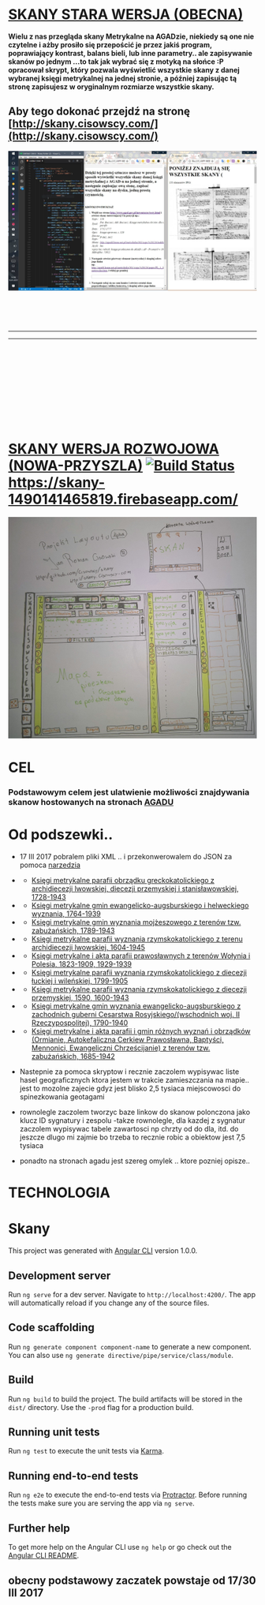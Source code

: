 # [SKANY STARA WERSJA (OBECNA)](http://skany.cisowscy.com/)
**Wielu z nas przegląda skany Metrykalne na AGADzie, niekiedy są one nie czytelne i ażby prosiło się przepościć je przez jakiś program, poprawiający kontrast, balans bieli, lub inne parametry.. ale zapisywanie skanów po jednym ...to tak jak wybrać się z motyką na słońce  :P opracował skrypt, który pozwala wyświetlić wszystkie skany z danej wybranej księgi metrykalnej na jednej stronie, a później zapisując tą stronę zapisujesz w oryginalnym rozmiarze wszystkie skany.**

## Aby tego dokonać przejdź na stronę [http://skany.cisowscy.com/](http://skany.cisowscy.com/)
<p align="center">
    <img src="./docs/SKRYPT.jpg" alt="Oto przykład użycia" title="Oto przykład użycia">
</p>
<br />
<br />
<br />

_________________________________________________
_________________________________________________

<br />
<br />
<br /><br /><br /><br /><br /><br /><br />

# [SKANY WERSJA ROZWOJOWA (NOWA-PRZYSZLA)](https://skany-1490141465819.firebaseapp.com/) [![Build Status](https://travis-ci.org/Cisowscy/skany.svg?branch=master)](https://travis-ci.org/Cisowscy/skany) https://skany-1490141465819.firebaseapp.com/
<p align="center">
    <img src="./docs/SKANY_KONCEPCJA_BACK_END.jpg" alt="Koncepcja Layout Back End" title="Koncepcja Layout Back End">
</p>

# CEL

### Podstawowym celem jest ulatwienie możliwości znajdywania skanow hostowanych na stronach [AGADU](http://www.agad.gov.pl/inwentarze/testy.html)

# Od podszewki..
- 17 III 2017 pobralem pliki XML .. i przekonwerowalem do JSON za pomoca [narzedzia](http://codebeautify.org/xmltojson)
- - [Księgi metrykalne parafii obrządku greckokatolickiego z archidiecezji lwowskiej, diecezji przemyskiej i stanisławowskiej, 1728-1943](http://www.agad.gov.pl/inwentarze/ge298x.xml)
- - [Księgi metrykalne gmin ewangelicko-augsburskiego i helweckiego wyznania, 1764-1939](http://www.agad.gov.pl/inwentarze/KEAH299xx.xml)
- - [Księgi metrykalne gmin wyznania mojżeszowego z terenów tzw. zabużańskich, 1789-1943](http://www.agad.gov.pl/inwentarze/Mojz300x.xml)
- - [Księgi metrykalne parafii wyznania rzymskokatolickiego z terenu archidiecezji lwowskiej, 1604-1945](http://www.agad.gov.pl/inwentarze/KLwo301new.xml)
- - [Księgi metrykalne i akta parafii prawosławnych z terenów Wołynia i Polesia, 1823-1909, 1929-1939](http://www.agad.gov.pl/inwentarze/Kprx302.xml)
- - [Księgi metrykalne parafii wyznania rzymskokatolickiego z diecezji łuckiej i wileńskiej, 1799-1905](http://www.agad.gov.pl/inwentarze/KMluck436x.xml)
- - [Księgi metrykalne parafii wyznania rzymskokatolickiego z diecezji przemyskiej, 1590, 1600-1943](http://www.agad.gov.pl/inwentarze/Kprze437x.xml)
- - [Księgi metrykalne gmin wyznania ewangelicko-augsburskiego z zachodnich guberni Cesarstwa Rosyjskiego/(wschodnich woj. II Rzeczypospolitej), 1790-1940](http://www.agad.gov.pl/inwentarze/KsEA439x.xml)
- - [Księgi metrykalne i akta parafii i gmin różnych wyznań i obrządków (Ormianie, Autokefaliczna Cerkiew Prawosławna, Baptyści, Mennonici, Ewangeliczni Chrześcijanie) z terenów tzw. zabużańskich, 1685-1942](http://www.agad.gov.pl/inwentarze/KsOMB456x.xml)

- Nastepnie za pomoca skryptow i recznie zaczolem wypisywac liste hasel geograficznych ktora jestem w trakcie zamieszczania na mapie.. jest to mozolne zajecie gdyz jest blisko 2,5 tysiaca miejscowosci do spinezkowania geotagami
- rownolegle zaczolem tworzyc baze linkow do skanow polonczona jako klucz ID sygnatury i zespolu
-takze rownolegle, dla kazdej z sygnatur zaczolem wypisywac tabele zawartosci np chrzty od do dla, itd. do jeszcze dlugo mi zajmie bo trzeba to recznie robic a obiektow jest 7,5 tysiaca
- ponadto na stronach agadu jest szereg omylek .. ktore pozniej opisze..
# TECHNOLOGIA
# Skany

This project was generated with [Angular CLI](https://github.com/angular/angular-cli) version 1.0.0.

## Development server

Run `ng serve` for a dev server. Navigate to `http://localhost:4200/`. The app will automatically reload if you change any of the source files.

## Code scaffolding

Run `ng generate component component-name` to generate a new component. You can also use `ng generate directive/pipe/service/class/module`.

## Build

Run `ng build` to build the project. The build artifacts will be stored in the `dist/` directory. Use the `-prod` flag for a production build.

## Running unit tests

Run `ng test` to execute the unit tests via [Karma](https://karma-runner.github.io).

## Running end-to-end tests

Run `ng e2e` to execute the end-to-end tests via [Protractor](http://www.protractortest.org/).
Before running the tests make sure you are serving the app via `ng serve`.

## Further help

To get more help on the Angular CLI use `ng help` or go check out the [Angular CLI README](https://github.com/angular/angular-cli/blob/master/README.md).


## obecny podstawowy zaczatek powstaje od 17/30 III 2017 